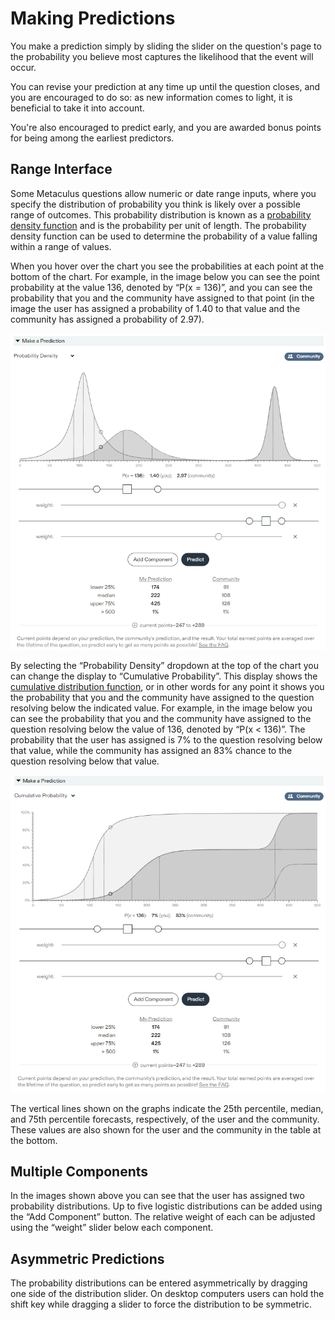 ---
---

# Making Predictions

You make a prediction simply by sliding the slider on the question's page to the probability you believe most captures the likelihood that the event will occur.

You can revise your prediction at any time up until the question closes, and you are encouraged to do so: as new information comes to light, it is beneficial to take it into account.

You're also encouraged to predict early, and you are awarded bonus points for being among the earliest predictors.

## Range Interface

Some Metaculus questions allow numeric or date range inputs, where you specify the distribution of probability you think is likely over a possible range of outcomes. This probability distribution is known as a [probability density function](https://en.wikipedia.org/wiki/Probability_density_function) and is the probability per unit of length. The probability density function can be used to determine the probability of a value falling within a range of values.

When you hover over the chart you see the probabilities at each point at the bottom of the chart. For example, in the image below you can see the point probability at the value 136, denoted by “P(x = 136)”, and you can see the probability that you and the community have assigned to that point (in the image the user has assigned a probability of 1.40 to that value and the community has assigned a probability of 2.97).

![Prediction Interface](/img/interface.png)

By selecting the “Probability Density” dropdown at the top of the chart you can change the display to “Cumulative Probability”. This display shows the [cumulative distribution function](https://en.wikipedia.org/wiki/Cumulative_distribution_function), or in other words for any point it shows you the probability that you and the community have assigned to the question resolving below the indicated value. For example, in the image below you can see the probability that you and the community have assigned to the question resolving below the value of 136, denoted by “P(x < 136)”. The probability that the user has assigned is 7% to the question resolving below that value, while the community has assigned an 83% chance to the question resolving below that value.

![Cumulative Interface](/img/cumulative.png)

The vertical lines shown on the graphs indicate the 25th percentile, median, and 75th percentile forecasts, respectively, of the user and the community. These values are also shown for the user and the community in the table at the bottom.

## Multiple Components

In the images shown above you can see that the user has assigned two probability distributions. Up to five logistic distributions can be added using the “Add Component” button. The relative weight of each can be adjusted using the “weight” slider below each component.

## Asymmetric Predictions

The probability distributions can be entered asymmetrically by dragging one side of the distribution slider. On desktop computers users can hold the shift key while dragging a slider to force the distribution to be symmetric.